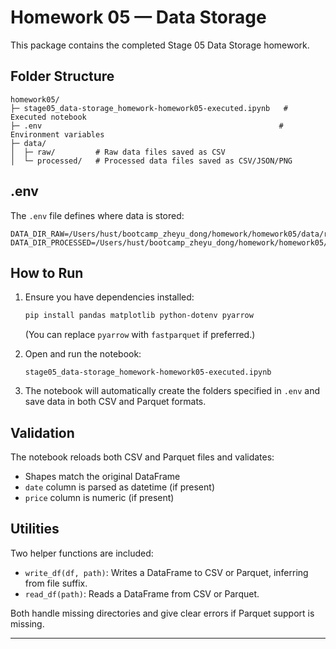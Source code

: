 # Homework 05 — Data Storage

This package contains the completed Stage 05 Data Storage homework.

## Folder Structure
```
homework05/
├─ stage05_data-storage_homework-homework05-executed.ipynb   # Executed notebook
├─ .env                                                     # Environment variables
├─ data/
│  ├─ raw/         # Raw data files saved as CSV
│  └─ processed/   # Processed data files saved as CSV/JSON/PNG
```

## .env
The `.env` file defines where data is stored:
```
DATA_DIR_RAW=/Users/hust/bootcamp_zheyu_dong/homework/homework05/data/raw
DATA_DIR_PROCESSED=/Users/hust/bootcamp_zheyu_dong/homework/homework05/data/processed
```

## How to Run
1. Ensure you have dependencies installed:
   ```bash
   pip install pandas matplotlib python-dotenv pyarrow
   ```
   (You can replace `pyarrow` with `fastparquet` if preferred.)

2. Open and run the notebook:
   ```
   stage05_data-storage_homework-homework05-executed.ipynb
   ```

3. The notebook will automatically create the folders specified in `.env` and save data in both CSV and Parquet formats.

## Validation
The notebook reloads both CSV and Parquet files and validates:
- Shapes match the original DataFrame
- `date` column is parsed as datetime (if present)
- `price` column is numeric (if present)

## Utilities
Two helper functions are included:
- `write_df(df, path)`: Writes a DataFrame to CSV or Parquet, inferring from file suffix.
- `read_df(path)`: Reads a DataFrame from CSV or Parquet.

Both handle missing directories and give clear errors if Parquet support is missing.

---
